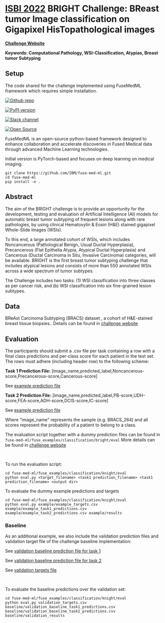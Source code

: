 # [ISBI 2022](https://biomedicalimaging.org/2022/) BRIGHT Challenge: BReast tumor Image classification on Gigapixel HisTopathological images

[**Challenge Website**](https://research.ibm.com/haifa/Workshops/BRIGHT)

**Keywords: Computational Pathology, WSI-Classification, Atypias, Breast tumor Subtyping**

## Setup
The code shared for the challenge implemented using FuseMedML framework which requires simple installation.

[![Github repo](https://img.shields.io/static/v1?label=GitHub&message=FuseMedML&color=brightgreen)](https://github.com/IBM/fuse-med-ml)

[![PyPI version](https://badge.fury.io/py/fuse-med-ml.svg)](https://badge.fury.io/py/fuse-med-ml)

[![Slack channel](https://img.shields.io/badge/support-slack-slack.svg?logo=slack)](https://join.slack.com/t/fusemedml/shared_invite/zt-xr1jaj29-h7IMsSc0Lq4qpVNxW97Phw)

[![Open Source](https://badges.frapsoft.com/os/v1/open-source.svg)](https://github.com/IBM/fuse-med-ml)


FuseMedML is an open-source python-based framework designed to enhance collaboration and accelerate discoveries in Fused Medical data through advanced Machine Learning technologies. 

Initial version is PyTorch-based and focuses on deep learning on medical imaging.

```
git clone https://github.com/IBM/fuse-med-ml.git
cd fuse-med-ml
pip install -e .
```

## Abstract
The aim of the BRIGHT challenge is to provide an opportunity for the development, testing and evaluation of Artificial Intelligence (AI) models for automatic breast tumor subtyping of frequent lesions along with rare pathologies, by using clinical Hematoxylin & Eosin (H&E) stained gigapixel Whole-Slide Images (WSIs). 

To this end, a large annotated cohort of WSIs, which includes Noncancerous (Pathological Benign, Usual Ductal Hyperplasia), Precancerous (Flat Epithelia Atypia, Atypical Ductal Hyperplasia) and Cancerous (Ductal Carcinoma in Situ, Invasive Carcinoma) categories, will be available. BRIGHT is the first breast tumor subtyping challenge that includes atypical lesions and consists of more than 550 annotated WSIs across a wide spectrum of tumor subtypes. 

The Challenge includes two tasks: (1) WSI classification into three classes as per cancer risk, and (b) WSI classification into six fine-grained lesion subtypes.

## Data
BReAst Carcinoma Subtyping (BRACS) dataset , a cohort of H&E-stained breast tissue biopsies.. Details can be found in [challenge website]()

## Evaluation
The participants should submit a .csv file per task containing a row with a final class predictions and per-class score for each patient in the test set. The rows must adhere (including header row) to the following scheme:

**Task 1 Prediction File:**
\[image_name,predicted_label,Noncancerous-score,Precancerous-score,Cancerous-score\]

See [example prediction file]("[eval/example_task1_predictions.csv](https://github.com/IBM/fuse-med-ml/blob/master/fuse_examples/classification/bright/eval/example/example_task1_predictions.csv)")

**Task 2 Prediction File:**
\[image_name,predicted_label,PB-score,UDH-score,FEA-score,ADH-score,DCIS-score,IC-score\]

See [example prediction file]("https://github.com/IBM/fuse-med-ml/blob/master/fuse_examples/classification/bright/eval/example/example_task2_predictions.csv")

Where “image_name" represents the sample (e.g. BRACS_264) and all scores represent the probability of a patient to belong to a class.

The evaluation script together with a dummy prediction files can be found in `fuse-med-ml/fuse_examples/classification/bright/eval`
More details can be found in [challenge website](https://research.ibm.com/haifa/Workshops/BRIGHT)


<br/>

To run the evaluation script:
```
cd fuse-med-ml/fuse_examples/classification/knight/eval
python eval.py <target_filename> <task1 prediction_filename> <task1 prediction_filename> <output dir>
```
To evaluate the dummy example predictions and targets
```
cd fuse-med-ml/fuse_examples/classification/knight/eval 
python eval.py example/example_targets.csv example/example_task1_predictions.csv example/example_task2_predictions.csv example/results
```    

### Baseline
As an additional example, we also include the validation prediction files and validation target file of the challenge baseline implementation:
 
 
See [validation baseline prediction file for task 1](https://github.com/IBM/fuse-med-ml/blob/master/fuse_examples/classification/bright/eval/baseline/validation_baseline_task1_predictions.csv)


See [validation baseline prediction file for task 2](https://github.com/IBM/fuse-med-ml/blob/master/fuse_examples/classification/bright/eval/baseline/validation_baseline_task2_predictions.csv)


See [validation targets file](https://github.com/IBM/fuse-med-ml/blob/master/fuse_examples/classification/bright/eval/validation_targets.csv)



<br/>

To evaluate the baseline predictions over the validation set:
```
cd fuse-med-ml/fuse_examples/classification/knight/eval
python eval.py validation_targets.csv baseline/validation_baseline_task1_predictions.csv baseline/validation_baseline_task2_predictions.csv baseline/validation_results
```
